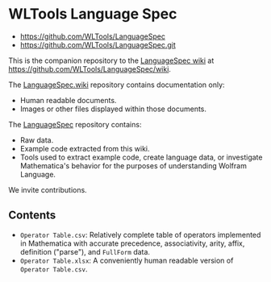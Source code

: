 # WLTools Language Spec

* https://github.com/WLTools/LanguageSpec
* https://github.com/WLTools/LanguageSpec.git

This is the companion repository to the [LanguageSpec wiki](https://github.com/WLTools/LanguageSpec/wiki) at https://github.com/WLTools/LanguageSpec/wiki. 

The [LanguageSpec.wiki](https://github.com/WLTools/LanguageSpec.wiki.git) repository contains documentation only:

* Human readable documents.
* Images or other files displayed within those documents.

The [LanguageSpec](https://github.com/WLTools/LanguageSpec.git) repository contains:

* Raw data.
* Example code extracted from this wiki.
* Tools used to extract example code, create language data, or investigate Mathematica's behavior for the purposes of understanding Wolfram Language.

We invite contributions.

## Contents

* `Operator Table.csv`: Relatively complete table of operators implemented in Mathematica with accurate precedence, associativity, arity, affix, definition ("parse"), and `FullForm` data.
* `Operator Table.xlsx`: A conveniently human readable version of `Operator Table.csv`.
